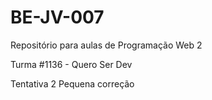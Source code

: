 # BE-JV-007
Repositório para aulas de Programação Web 2


Turma #1136 - Quero Ser Dev

Tentativa 2
Pequena correção
